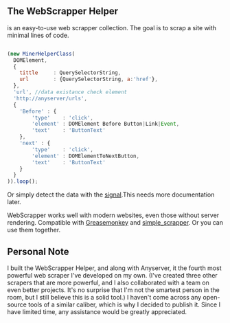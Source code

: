 ## The WebScrapper Helper
is an easy-to-use web scrapper collection. The goal is to scrap a site with minimal lines of code.
```javascript

(new MinerHelperClass(
  DOMElement,
  {
    tittle     : QuerySelectorString,
    url        : {QuerySelectorString, a:'href'},
  },
  'url', //data existance check element
  'http://anyserver/urls',
  {
    'Before' : {
        'type'    : 'click',
        'element' : DOMElement Before Button|Link|Event,
        'text'    : 'ButtonText'
    },
    'next' : {
        'type'    : 'click',
        'element' : DOMElementToNextButton,
        'text'    : 'ButtonText'
    }
  }
)).loop();


```
Or simply detect the data with the [signal](https://github.com/Soldy/WebScrapper-Helper/blob/main/signal.js).This needs more documentation later.

WebScrapper works well with modern websites, even those without server rendering.
Compatible with [Greasemonkey](https://www.greasespot.net/) and [simple_scrapper](https://github.com/Soldy/simple_scrapper). Or you can use them together.
<!-- It's undetectable for F5, Impreva, Cloudflare, DataDome, Reblaze, and Radware.
However, if you do a volume scrapping they can catch you anyway.  -->


## Personal Note

I built the WebScrapper Helper, and along with Anyserver, it the fourth most powerful web scraper I've developed on my own.
(I've created three other scrapers that are more powerful, and I also collaborated with a team on even better projects.
It's no surprise that I'm not the smartest person in the room, but I still believe this is a solid tool.)
I haven't come across any open-source tools of a similar caliber, which is why I decided to publish it. Since I have limited time, any assistance would be greatly appreciated.

